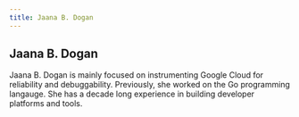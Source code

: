 ```yaml
---
title: Jaana B. Dogan
---
```


## Jaana B. Dogan

Jaana B. Dogan is mainly focused on instrumenting Google Cloud for reliability and debuggability. Previously, she worked on the Go programming langauge. She has a decade long experience in building developer platforms and tools.
